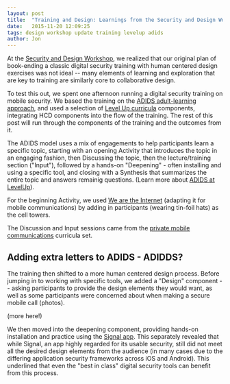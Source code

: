 ```yaml
---
layout: post
title:  "Training and Design: Learnings from the Security and Design Workshop"
date:   2015-11-20 12:09:25
tags: design workshop update training levelup adids
author: Jon
---
```

At the <a href="/blog/">Security and Design Workshop</a>, we realized that our original plan of book-ending a classic digital security training with human centered design exercises was not ideal -- many elements of learning and exploration that are key to training are similarly core to collaborative design.

To test this out, we spent one afternoon running a digital security training on mobile security. We based the training on the <a href="https://www.level-up.cc/resources-for-trainers/pedagogical-resources/adult-learners">ADIDS adult-learning approach</a>, and used a selection of <a href="https://www
.level-up.cc">Level Up curricula</a> components, integrating HCD components into the flow of the training.  The rest of this post will run through the components of the training and the outcomes from it.

<!--more-->

The ADIDS model uses a mix of engagements to help participants learn a specific topic, starting with an opening Activity that introduces the topic in an engaging fashion, then Discussing the topic, then the lecture/training section ("Input"), followed by a hands-on "Deepening" - often installing and using a specific tool, and closing with a Synthesis that summarizes the entire topic and answers remainig questions. (Learn more about <a href="https://www.level-up.cc/leading-trainings/preparing-ADIDS-sessions">ADIDS at LevelUp</a>).

For the beginning Activity, we used <a href="https://www.level-up.cc/leading-trainings/training-curriculum/activity/internet">We are the Internet</a> (adapting it for mobile communications) by adding in participants (wearing tin-foil hats) as the cell towers.

The Discussion and Input sessions came from the <a href="https://www.level-up.cc/leading-trainings/training-curriculum/mobile-phones">private mobile communications</a> curricula set. 

## Adding extra letters to ADIDS - ADIDDS?

The training then shifted to a more human centered design process.  Before jumping in to working with specific tools, we added a "Design" component -- asking participants to provide the design elements they would want, as well as some participants were concerned about when making a secure mobile call (photos). 

(more here!)

We then moved into the deepening component, providing hands-on installation and practice using the <a href="https://whispersystems.org/">Signal app</a>. This separately revealed that while Signal, an app highly regarded for its usable security, still did not meet all the desired design elements from the audience (in many cases due to the differing application security frameworks across iOS and Android). This underlined that even the "best in class" digital security tools can benefit from this process.

